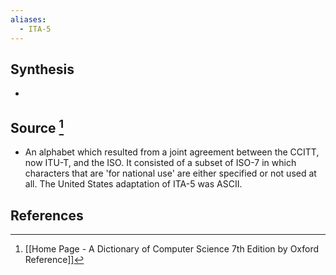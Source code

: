 ```yaml
---
aliases:
  - ITA-5
---
```

## Synthesis
- 
## Source [^1]
- An alphabet which resulted from a joint agreement between the CCITT, now ITU-T, and the ISO. It consisted of a subset of ISO-7 in which characters that are 'for national use' are either specified or not used at all. The United States adaptation of ITA-5 was ASCII.
## References

[^1]: [[Home Page - A Dictionary of Computer Science 7th Edition by Oxford Reference]]